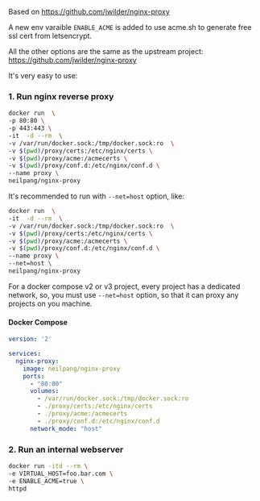 Based on https://github.com/jwilder/nginx-proxy

A new env varaible `ENABLE_ACME` is added to use acme.sh to generate free ssl cert from letsencrypt.

All the other options are the same as the upstream project: https://github.com/jwilder/nginx-proxy

It's very easy to use:

### 1. Run nginx reverse proxy

```sh
docker run  \
-p 80:80 \
-p 443:443 \
-it  -d --rm  \
-v /var/run/docker.sock:/tmp/docker.sock:ro  \
-v $(pwd)/proxy/certs:/etc/nginx/certs \
-v $(pwd)/proxy/acme:/acmecerts \
-v $(pwd)/proxy/conf.d:/etc/nginx/conf.d \
--name proxy \
neilpang/nginx-proxy
```

It's recommended to run with `--net=host` option, like:

```sh
docker run  \
-it  -d --rm  \
-v /var/run/docker.sock:/tmp/docker.sock:ro  \
-v $(pwd)/proxy/certs:/etc/nginx/certs \
-v $(pwd)/proxy/acme:/acmecerts \
-v $(pwd)/proxy/conf.d:/etc/nginx/conf.d \
--name proxy \
--net=host \
neilpang/nginx-proxy
```

For a docker compose v2 or v3 project, every project has a dedicated network, so, you must use `--net=host` option,  so that it can proxy any projects on you machine.


#### Docker Compose
```yaml
version: '2'

services:
  nginx-proxy:
    image: neilpang/nginx-proxy
    ports:
      - "80:80"
      volumes:
        - /var/run/docker.sock:/tmp/docker.sock:ro
        - ./proxy/certs:/etc/nginx/certs
        - ./proxy/acme:/acmecerts
        - ./proxy/conf.d:/etc/nginx/conf.d
      network_mode: "host"
```


### 2. Run an internal webserver

```sh
docker run -itd --rm \
-e VIRTUAL_HOST=foo.bar.com \
-e ENABLE_ACME=true \
httpd

```



